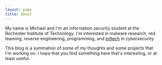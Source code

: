 ```yaml
---
layout: page
title: About
---
```


My name is Michael and I'm an information security student at the Rochester Institute of Technology. I'm interested in malware research, red teaming, reverse engineering, programming, and [edtech](https://en.wikipedia.org/wiki/Educational_technology) in cybersecurity.

This blog is a summation of some of my thoughts and some projects that I'm working on. I hope that you find something here that's interesting, or at least useful.
